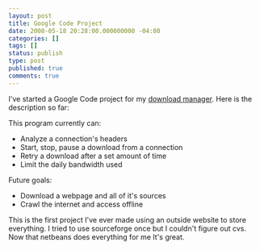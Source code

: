 ```yaml
---
layout: post
title: Google Code Project
date: 2008-05-18 20:28:00.000000000 -04:00
categories: []
tags: []
status: publish
type: post
published: true
comments: true
---
```

I've started a Google Code project for my [download manager](http://code.google.com/p/delta-utilities/). Here is the description so far:

This program currently can:

* Analyze a connection's headers
* Start, stop, pause a download from a connection
* Retry a download after a set amount of time
* Limit the daily bandwidth used

Future goals:

* Download a webpage and all of it's sources
* Crawl the internet and access offline

This is the first project I've ever made using an outside website to store everything. I tried to use sourceforge once but I couldn't figure out cvs. Now that netbeans does everything for me It's great.
